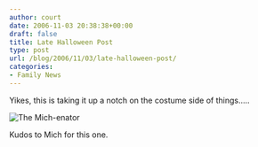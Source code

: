 ```yaml
---
author: court
date: 2006-11-03 20:38:38+00:00
draft: false
title: Late Halloween Post
type: post
url: /blog/2006/11/03/late-halloween-post/
categories:
- Family News
---
```


Yikes, this is taking it up a notch on the costume side of things.....

![The Mich-enator](http://www.vallentyne.com/blog/wp-content/uploads/2006/11/Mich-wrestler.jpg)


Kudos to Mich for this one.
